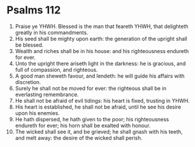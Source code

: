 ﻿# Psalms 112
1. Praise ye YHWH. Blessed is the man that feareth YHWH, that delighteth greatly in his commandments. 
2. His seed shall be mighty upon earth: the generation of the upright shall be blessed. 
3. Wealth and riches shall be in his house: and his righteousness endureth for ever. 
4. Unto the upright there ariseth light in the darkness: he is gracious, and full of compassion, and righteous. 
5. A good man sheweth favour, and lendeth: he will guide his affairs with discretion. 
6. Surely he shall not be moved for ever: the righteous shall be in everlasting remembrance. 
7. He shall not be afraid of evil tidings: his heart is fixed, trusting in YHWH. 
8. His heart is established, he shall not be afraid, until he see his desire upon his enemies. 
9. He hath dispersed, he hath given to the poor; his righteousness endureth for ever; his horn shall be exalted with honour. 
10. The wicked shall see it, and be grieved; he shall gnash with his teeth, and melt away: the desire of the wicked shall perish. 
